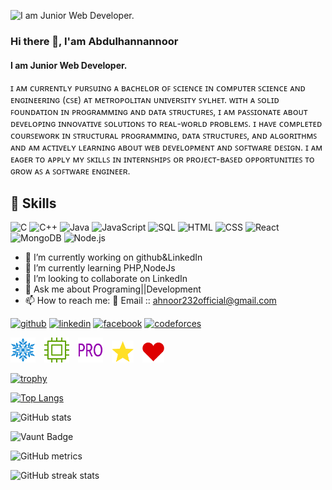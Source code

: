![I am Junior Web Developer.](https://media.licdn.com/dms/image/v2/D4E16AQHfzGslq5Zo7A/profile-displaybackgroundimage-shrink_350_1400/B4EZgKV3vFGwAY-/0/1752520168174?e=1758153600&v=beta&t=T0-hwMrunDQ7MkjJsVZaPdxRxcvhs8N5lllJwzC12PU)


### Hi there 👋, I'am Abdulhannannoor
#### I am Junior Web Developer.


ɪ ᴀᴍ ᴄᴜʀʀᴇɴᴛʟʏ ᴘᴜʀꜱᴜɪɴɢ ᴀ ʙᴀᴄʜᴇʟᴏʀ ᴏꜰ ꜱᴄɪᴇɴᴄᴇ ɪɴ ᴄᴏᴍᴘᴜᴛᴇʀ ꜱᴄɪᴇɴᴄᴇ ᴀɴᴅ ᴇɴɢɪɴᴇᴇʀɪɴɢ (ᴄꜱᴇ) ᴀᴛ ᴍᴇᴛʀᴏᴘᴏʟɪᴛᴀɴ ᴜɴɪᴠᴇʀꜱɪᴛʏ ꜱʏʟʜᴇᴛ. ᴡɪᴛʜ ᴀ ꜱᴏʟɪᴅ ꜰᴏᴜɴᴅᴀᴛɪᴏɴ ɪɴ ᴘʀᴏɢʀᴀᴍᴍɪɴɢ ᴀɴᴅ ᴅᴀᴛᴀ ꜱᴛʀᴜᴄᴛᴜʀᴇꜱ, ɪ ᴀᴍ ᴘᴀꜱꜱɪᴏɴᴀᴛᴇ ᴀʙᴏᴜᴛ ᴅᴇᴠᴇʟᴏᴘɪɴɢ ɪɴɴᴏᴠᴀᴛɪᴠᴇ ꜱᴏʟᴜᴛɪᴏɴꜱ ᴛᴏ ʀᴇᴀʟ-ᴡᴏʀʟᴅ ᴘʀᴏʙʟᴇᴍꜱ. ɪ ʜᴀᴠᴇ ᴄᴏᴍᴘʟᴇᴛᴇᴅ ᴄᴏᴜʀꜱᴇᴡᴏʀᴋ ɪɴ ꜱᴛʀᴜᴄᴛᴜʀᴀʟ ᴘʀᴏɢʀᴀᴍᴍɪɴɢ, ᴅᴀᴛᴀ ꜱᴛʀᴜᴄᴛᴜʀᴇꜱ, ᴀɴᴅ ᴀʟɢᴏʀɪᴛʜᴍꜱ ᴀɴᴅ ᴀᴍ ᴀᴄᴛɪᴠᴇʟʏ ʟᴇᴀʀɴɪɴɢ ᴀʙᴏᴜᴛ ᴡᴇʙ ᴅᴇᴠᴇʟᴏᴘᴍᴇɴᴛ ᴀɴᴅ ꜱᴏꜰᴛᴡᴀʀᴇ ᴅᴇꜱɪɢɴ. ɪ ᴀᴍ ᴇᴀɢᴇʀ ᴛᴏ ᴀᴘᴘʟʏ ᴍʏ ꜱᴋɪʟʟꜱ ɪɴ ɪɴᴛᴇʀɴꜱʜɪᴘꜱ ᴏʀ ᴘʀᴏᴊᴇᴄᴛ-ʙᴀꜱᴇᴅ ᴏᴘᴘᴏʀᴛᴜɴɪᴛɪᴇꜱ ᴛᴏ ɢʀᴏᴡ ᴀꜱ ᴀ ꜱᴏꜰᴛᴡᴀʀᴇ ᴇɴɢɪɴᴇᴇʀ.

## 🚀 Skills

![C](https://img.shields.io/badge/-C-00599C?style=flat-square&logo=c) 
![C++](https://img.shields.io/badge/-C++-00599C?style=flat-square&logo=c%2B%2B) 
![Java](https://img.shields.io/badge/-Java-007396?style=flat-square&logo=java) 
![JavaScript](https://img.shields.io/badge/-JavaScript-F7DF1E?style=flat-square&logo=javascript&logoColor=000) 
![SQL](https://img.shields.io/badge/-SQL-4479A1?style=flat-square&logo=postgresql&logoColor=white) 
![HTML](https://img.shields.io/badge/-HTML5-E34F26?style=flat-square&logo=html5&logoColor=white) 
![CSS](https://img.shields.io/badge/-CSS3-1572B6?style=flat-square&logo=css3) 
![React](https://img.shields.io/badge/-React-61DAFB?style=flat-square&logo=react&logoColor=000) 
![MongoDB](https://img.shields.io/badge/-MongoDB-47A248?style=flat-square&logo=mongodb&logoColor=white) 
![Node.js](https://img.shields.io/badge/-Node.js-339933?style=flat-square&logo=node.js&logoColor=white)




- 🔭 I’m currently working on github&LinkedIn  
- 🌱 I’m currently learning PHP,NodeJs 
- 👯 I’m looking to collaborate on LinkedIn  
- 💬 Ask me about Programing||Development  
- 📫 How to reach me: 📧 Email :: ahnoor232official@gmail.com 


[<img src='https://cdn.jsdelivr.net/npm/simple-icons@3.0.1/icons/github.svg' alt='github' height='40'>](https://github.com/ahnoorwd)  [<img src='https://cdn.jsdelivr.net/npm/simple-icons@3.0.1/icons/linkedin.svg' alt='linkedin' height='40'>](https://www.linkedin.com/in/abdul-hannan-noor-5955a9315/)  [<img src='https://cdn.jsdelivr.net/npm/simple-icons@3.0.1/icons/facebook.svg' alt='facebook' height='40'>](https://www.facebook.com/Abdulhannann-Noor)  [<img src='https://cdn.jsdelivr.net/npm/simple-icons@3.0.1/icons/codeforces.svg' alt='codeforces' height='40'>](https://codeforces.com/profile/ABDULHANNANNUR)  

<a href='https://archiveprogram.github.com/'><img src='https://raw.githubusercontent.com/acervenky/animated-github-badges/master/assets/acbadge.gif' width='40' height='40'></a> <a href='https://docs.github.com/en/developers'><img src='https://raw.githubusercontent.com/acervenky/animated-github-badges/master/assets/devbadge.gif' width='40' height='40'></a> <a href='https://github.com/pricing'><img src='https://raw.githubusercontent.com/acervenky/animated-github-badges/master/assets/pro.gif' width='40' height='40'></a> <a href='https://stars.github.com/'><img src='https://raw.githubusercontent.com/acervenky/animated-github-badges/master/assets/starbadge.gif' width='35' height='35'></a> <a href='https://docs.github.com/en/github/supporting-the-open-source-community-with-github-sponsors'><img src='https://raw.githubusercontent.com/acervenky/animated-github-badges/master/assets/sponsorbadge.gif' width='35' height='35'></a> 

[![trophy](https://github-profile-trophy.vercel.app/?username=ahnoorwd)](https://github.com/ryo-ma/github-profile-trophy)

[![Top Langs](https://github-readme-stats.vercel.app/api/top-langs/?username=ahnoorwd)](https://github.com/anuraghazra/github-readme-stats)

![GitHub stats](https://github-readme-stats.vercel.app/api?username=ahnoorwd&show_icons=true&count_private=true)  

![Vaunt Badge](https://api.vaunt.dev/v1/github/entities/ahnoorwd/contributions?format=svg&private=true)  

![GitHub metrics](https://metrics.lecoq.io/ahnoorwd)  

![GitHub streak stats](https://streak-stats.demolab.com/?user=ahnoorwd)  

